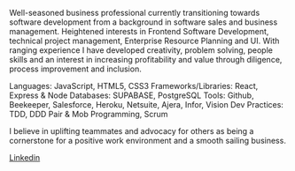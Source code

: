 Well-seasoned business professional currently transitioning towards software development from a background in software sales and business management. Heightened interests in Frontend Software Development, technical project management, Enterprise Resource Planning and UI. With ranging experience I have developed creativity, problem solving, people skills and an interest in increasing profitability and value through diligence, process improvement and inclusion. 

Languages: JavaScript, HTML5, CSS3
Frameworks/Libraries: React, Express & Node
Databases: SUPABASE, PostgreSQL
Tools: Github, Beekeeper, Salesforce, Heroku, Netsuite, Ajera, Infor, Vision
Dev Practices: TDD, DDD Pair & Mob Programming, Scrum

I believe in uplifting teammates and advocacy for others as being a cornerstone for a positive work environment and a smooth sailing business.



<div class="badge-base LI-profile-badge" data-locale="en_US" data-size="medium" data-theme="dark" data-type="VERTICAL" data-vanity="zachary-sultan" data-version="v1"><a class="badge-base__link LI-simple-link" href="https://www.linkedin.com/in/zachary-sultan?trk=profile-badge">Linkedin</a></div>
              
